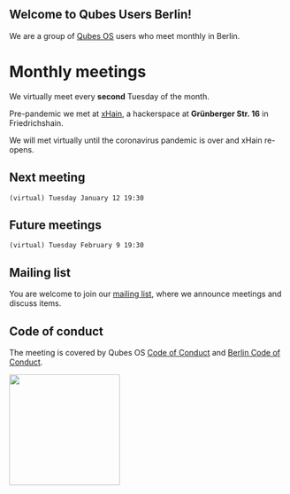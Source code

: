## Welcome to Qubes Users Berlin!

We are a group of [Qubes OS](https://www.qubes-os.org) users who meet monthly in Berlin. 

# Monthly meetings

We virtually meet every **second** Tuesday of the month.

Pre-pandemic we met at [xHain](https://x-hain.de/de/page/calendar/), a hackerspace at **Grünberger Str. 16** in Friedrichshain.

We will met virtually until the coronavirus pandemic is over and xHain re-opens.

## Next meeting

```
(virtual) Tuesday January 12 19:30
```

## Future meetings

```
(virtual) Tuesday February 9 19:30
```


## Mailing list

You are welcome to join our [mailing list](https://www.autistici.org/mailman/listinfo/qub), where we announce meetings and discuss items.

## Code of conduct

The meeting is covered by Qubes OS [Code of Conduct](https://qubes-os.org/code-of-conduct) and [Berlin Code of Conduct](https://berlincodeofconduct.org/). 

<img src="https://github.com/QubesOS/qubes-attachment/raw/master/icons/qubes-community-event/qubes-community-event.png" align="center" width="200">
